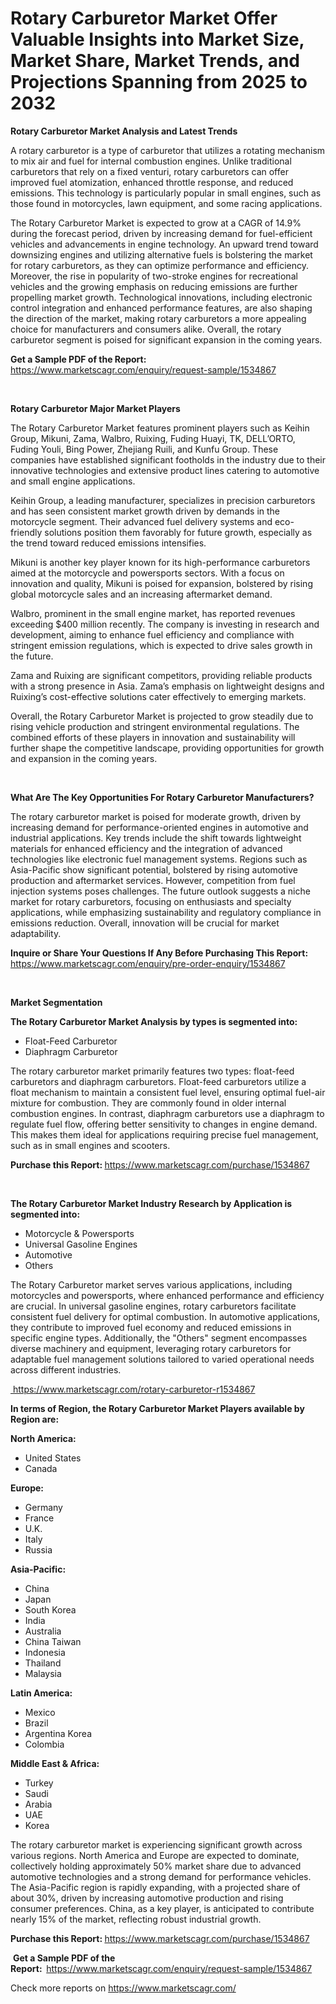 <p><h1>Rotary Carburetor Market Offer Valuable Insights into Market Size, Market Share, Market Trends, and Projections Spanning from 2025 to 2032</h1></p><p><strong>Rotary Carburetor Market Analysis and Latest Trends</strong></p>
<p><p>A rotary carburetor is a type of carburetor that utilizes a rotating mechanism to mix air and fuel for internal combustion engines. Unlike traditional carburetors that rely on a fixed venturi, rotary carburetors can offer improved fuel atomization, enhanced throttle response, and reduced emissions. This technology is particularly popular in small engines, such as those found in motorcycles, lawn equipment, and some racing applications. </p><p>The Rotary Carburetor Market is expected to grow at a CAGR of 14.9% during the forecast period, driven by increasing demand for fuel-efficient vehicles and advancements in engine technology. An upward trend toward downsizing engines and utilizing alternative fuels is bolstering the market for rotary carburetors, as they can optimize performance and efficiency. Moreover, the rise in popularity of two-stroke engines for recreational vehicles and the growing emphasis on reducing emissions are further propelling market growth. Technological innovations, including electronic control integration and enhanced performance features, are also shaping the direction of the market, making rotary carburetors a more appealing choice for manufacturers and consumers alike. Overall, the rotary carburetor segment is poised for significant expansion in the coming years.</p></p>
<p><strong>Get a Sample PDF of the Report:&nbsp;</strong> <a href="https://www.marketscagr.com/enquiry/request-sample/1534867?utm_campaign=1835&utm_medium=2&utm_source=Github&utm_content=ia&utm_term=17022025&utm_id=rotary-carburetor">https://www.marketscagr.com/enquiry/request-sample/1534867</a></p>
<p>&nbsp;</p>
<p><strong>Rotary Carburetor Major Market Players</strong></p>
<p><p>The Rotary Carburetor Market features prominent players such as Keihin Group, Mikuni, Zama, Walbro, Ruixing, Fuding Huayi, TK, DELL’ORTO, Fuding Youli, Bing Power, Zhejiang Ruili, and Kunfu Group. These companies have established significant footholds in the industry due to their innovative technologies and extensive product lines catering to automotive and small engine applications.</p><p>Keihin Group, a leading manufacturer, specializes in precision carburetors and has seen consistent market growth driven by demands in the motorcycle segment. Their advanced fuel delivery systems and eco-friendly solutions position them favorably for future growth, especially as the trend toward reduced emissions intensifies.</p><p>Mikuni is another key player known for its high-performance carburetors aimed at the motorcycle and powersports sectors. With a focus on innovation and quality, Mikuni is poised for expansion, bolstered by rising global motorcycle sales and an increasing aftermarket demand.</p><p>Walbro, prominent in the small engine market, has reported revenues exceeding $400 million recently. The company is investing in research and development, aiming to enhance fuel efficiency and compliance with stringent emission regulations, which is expected to drive sales growth in the future.</p><p>Zama and Ruixing are significant competitors, providing reliable products with a strong presence in Asia. Zama’s emphasis on lightweight designs and Ruixing’s cost-effective solutions cater effectively to emerging markets.</p><p>Overall, the Rotary Carburetor Market is projected to grow steadily due to rising vehicle production and stringent environmental regulations. The combined efforts of these players in innovation and sustainability will further shape the competitive landscape, providing opportunities for growth and expansion in the coming years.</p></p>
<p>&nbsp;</p>
<p><strong>What Are The Key Opportunities For Rotary Carburetor Manufacturers?</strong></p>
<p><p>The rotary carburetor market is poised for moderate growth, driven by increasing demand for performance-oriented engines in automotive and industrial applications. Key trends include the shift towards lightweight materials for enhanced efficiency and the integration of advanced technologies like electronic fuel management systems. Regions such as Asia-Pacific show significant potential, bolstered by rising automotive production and aftermarket services. However, competition from fuel injection systems poses challenges. The future outlook suggests a niche market for rotary carburetors, focusing on enthusiasts and specialty applications, while emphasizing sustainability and regulatory compliance in emissions reduction. Overall, innovation will be crucial for market adaptability.</p></p>
<p><strong>Inquire or Share Your Questions If Any Before Purchasing This Report:</strong> <a href="https://www.marketscagr.com/enquiry/pre-order-enquiry/1534867?utm_campaign=1835&utm_medium=2&utm_source=Github&utm_content=ia&utm_term=17022025&utm_id=rotary-carburetor">https://www.marketscagr.com/enquiry/pre-order-enquiry/1534867</a></p>
<p>&nbsp;</p>
<p><strong>Market Segmentation</strong></p>
<p><strong>The Rotary Carburetor Market Analysis by types is segmented into:</strong></p>
<p><ul><li>Float-Feed Carburetor</li><li>Diaphragm Carburetor</li></ul></p>
<p><p>The rotary carburetor market primarily features two types: float-feed carburetors and diaphragm carburetors. Float-feed carburetors utilize a float mechanism to maintain a consistent fuel level, ensuring optimal fuel-air mixture for combustion. They are commonly found in older internal combustion engines. In contrast, diaphragm carburetors use a diaphragm to regulate fuel flow, offering better sensitivity to changes in engine demand. This makes them ideal for applications requiring precise fuel management, such as in small engines and scooters.</p></p>
<p><strong>Purchase this Report:&nbsp;</strong><a href="https://www.marketscagr.com/purchase/1534867?utm_campaign=1835&utm_medium=2&utm_source=Github&utm_content=ia&utm_term=17022025&utm_id=rotary-carburetor">https://www.marketscagr.com/purchase/1534867</a></p>
<p>&nbsp;</p>
<p><strong>The Rotary Carburetor Market Industry Research by Application is segmented into:</strong></p>
<p><ul><li>Motorcycle & Powersports</li><li>Universal Gasoline Engines</li><li>Automotive</li><li>Others</li></ul></p>
<p><p>The Rotary Carburetor market serves various applications, including motorcycles and powersports, where enhanced performance and efficiency are crucial. In universal gasoline engines, rotary carburetors facilitate consistent fuel delivery for optimal combustion. In automotive applications, they contribute to improved fuel economy and reduced emissions in specific engine types. Additionally, the "Others" segment encompasses diverse machinery and equipment, leveraging rotary carburetors for adaptable fuel management solutions tailored to varied operational needs across different industries.</p></p>
<p><a href="https://www.marketscagr.com/rotary-carburetor-r1534867?utm_campaign=1835&utm_medium=2&utm_source=Github&utm_content=ia&utm_term=17022025&utm_id=rotary-carburetor">&nbsp;https://www.marketscagr.com/rotary-carburetor-r1534867</a></p>
<p><strong>In terms of Region, the Rotary Carburetor Market Players available by Region are:</strong></p>
<p>
    <p> <strong> North America: </strong>
        <ul>
            <li>United States</li>
            <li>Canada</li>
        </ul>
        </p> 
    <p> <strong> Europe: </strong>
        <ul>
            <li>Germany</li>
            <li>France</li>
            <li>U.K.</li>
            <li>Italy</li>
            <li>Russia</li>
        </ul>
        </p> 
    <p> <strong> Asia-Pacific: </strong>
        <ul>
            <li>China</li>
            <li>Japan</li>
            <li>South Korea</li>
            <li>India</li>
            <li>Australia</li>
            <li>China Taiwan</li>
            <li>Indonesia</li>
            <li>Thailand</li>
            <li>Malaysia</li>
        </ul>
        </p> 
    <p> <strong> Latin America: </strong>
        <ul>
            <li>Mexico</li>
            <li>Brazil</li>
            <li>Argentina Korea</li>
            <li>Colombia</li>
        </ul>
        </p> 
    <p> <strong> Middle East & Africa: </strong>
        <ul>
            <li>Turkey</li>
            <li>Saudi</li>
            <li>Arabia</li>
            <li>UAE</li>
            <li>Korea</li>
        </ul>
    </p>
    </p>
<p><p>The rotary carburetor market is experiencing significant growth across various regions. North America and Europe are expected to dominate, collectively holding approximately 50% market share due to advanced automotive technologies and a strong demand for performance vehicles. The Asia-Pacific region is rapidly expanding, with a projected share of about 30%, driven by increasing automotive production and rising consumer preferences. China, as a key player, is anticipated to contribute nearly 15% of the market, reflecting robust industrial growth.</p></p>
<p><strong>Purchase this Report: </strong><a href="https://www.marketscagr.com/purchase/1534867?utm_campaign=1835&utm_medium=2&utm_source=Github&utm_content=ia&utm_term=17022025&utm_id=rotary-carburetor">https://www.marketscagr.com/purchase/1534867</a></p>
<p>&nbsp;<strong>Get a Sample PDF of the Report:&nbsp;&nbsp;</strong><a href="https://www.marketscagr.com/enquiry/request-sample/1534867?utm_campaign=1835&utm_medium=2&utm_source=Github&utm_content=ia&utm_term=17022025&utm_id=rotary-carburetor">https://www.marketscagr.com/enquiry/request-sample/1534867</a></p>
<p><strong></strong></p>
<p>Check more reports on <a href="https://www.marketscagr.com/?utm_campaign=1835&utm_medium=2&utm_source=Github&utm_content=ia&utm_term=17022025&utm_id=rotary-carburetor">https://www.marketscagr.com/</a></p>